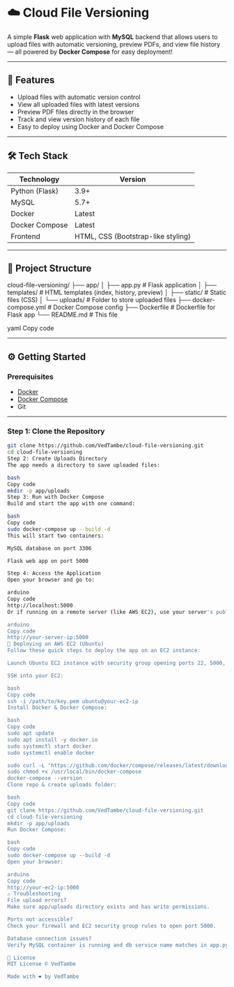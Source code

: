 # ☁️ Cloud File Versioning

A simple **Flask** web application with **MySQL** backend that allows users to upload files with automatic versioning, preview PDFs, and view file history — all powered by **Docker Compose** for easy deployment!

---

## 🚀 Features

- Upload files with automatic version control
- View all uploaded files with latest versions
- Preview PDF files directly in the browser
- Track and view version history of each file
- Easy to deploy using Docker and Docker Compose

---

## 🛠️ Tech Stack

| Technology      | Version          |
|-----------------|------------------|
| Python (Flask)  | 3.9+             |
| MySQL           | 5.7+             |
| Docker          | Latest           |
| Docker Compose  | Latest           |
| Frontend        | HTML, CSS (Bootstrap-like styling) |

---

## 📁 Project Structure

cloud-file-versioning/
├── app/
│ ├── app.py # Flask application
│ ├── templates/ # HTML templates (index, history, preview)
│ ├── static/ # Static files (CSS)
│ └── uploads/ # Folder to store uploaded files
├── docker-compose.yml # Docker Compose config
├── Dockerfile # Dockerfile for Flask app
└── README.md # This file

yaml
Copy code

---

## ⚙️ Getting Started

### Prerequisites

- [Docker](https://docs.docker.com/get-docker/)
- [Docker Compose](https://docs.docker.com/compose/install/)
- Git

---

### Step 1: Clone the Repository

```bash
git clone https://github.com/VedTambe/cloud-file-versioning.git
cd cloud-file-versioning
Step 2: Create Uploads Directory
The app needs a directory to save uploaded files:

bash
Copy code
mkdir -p app/uploads
Step 3: Run with Docker Compose
Build and start the app with one command:

bash
Copy code
sudo docker-compose up --build -d
This will start two containers:

MySQL database on port 3306

Flask web app on port 5000

Step 4: Access the Application
Open your browser and go to:

arduino
Copy code
http://localhost:5000
Or if running on a remote server (like AWS EC2), use your server's public IP:

arduino
Copy code
http://your-server-ip:5000
🐳 Deploying on AWS EC2 (Ubuntu)
Follow these quick steps to deploy the app on an EC2 instance:

Launch Ubuntu EC2 instance with security group opening ports 22, 5000, and 3306 (optional).

SSH into your EC2:

bash
Copy code
ssh -i /path/to/key.pem ubuntu@your-ec2-ip
Install Docker & Docker Compose:

bash
Copy code
sudo apt update
sudo apt install -y docker.io
sudo systemctl start docker
sudo systemctl enable docker

sudo curl -L "https://github.com/docker/compose/releases/latest/download/docker-compose-$(uname -s)-$(uname -m)" -o /usr/local/bin/docker-compose
sudo chmod +x /usr/local/bin/docker-compose
docker-compose --version
Clone repo & create uploads folder:

bash
Copy code
git clone https://github.com/VedTambe/cloud-file-versioning.git
cd cloud-file-versioning
mkdir -p app/uploads
Run Docker Compose:

bash
Copy code
sudo docker-compose up --build -d
Open your browser:

arduino
Copy code
http://your-ec2-ip:5000
⚠️ Troubleshooting
File upload errors?
Make sure app/uploads directory exists and has write permissions.

Ports not accessible?
Check your firewall and EC2 security group rules to open port 5000.

Database connection issues?
Verify MySQL container is running and db service name matches in app.py.

📝 License
MIT License © VedTambe

Made with ❤️ by VedTambe
